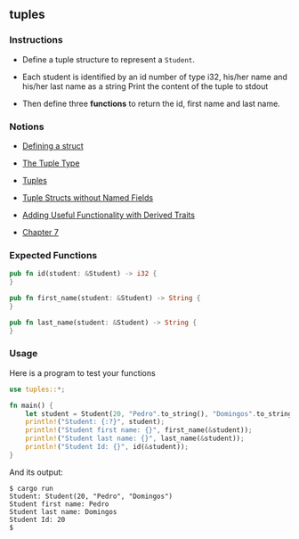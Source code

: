 ## tuples

### Instructions

- Define a tuple structure to represent a `Student`.

- Each student is identified by an id number of type i32, his/her name and his/her last name as a string Print the content of the tuple to stdout

- Then define three **functions** to return the id, first name and last name.

### Notions

- [Defining a struct](https://doc.rust-lang.org/stable/book/ch05-01-defining-structs.html)

- [The Tuple Type](https://doc.rust-lang.org/stable/book/ch03-02-data-types.html?highlight=accessing%20a%20tuple#compound-types)

- [Tuples](https://doc.rust-lang.org/rust-by-example/primitives/tuples.html)

- [Tuple Structs without Named Fields](https://doc.rust-lang.org/stable/book/ch05-01-defining-structs.html?highlight=tuple#using-tuple-structs-without-named-fields-to-create-different-types)

- [Adding Useful Functionality with Derived Traits](https://doc.rust-lang.org/stable/book/ch05-02-example-structs.html?highlight=debug%20deriv#adding-useful-functionality-with-derived-traits)

- [Chapter 7](https://doc.rust-lang.org/stable/book/ch07-03-paths-for-referring-to-an-item-in-the-module-tree.html)

### Expected Functions

```rust
pub fn id(student: &Student) -> i32 {
}

pub fn first_name(student: &Student) -> String {
}

pub fn last_name(student: &Student) -> String {
}
```

### Usage

Here is a program to test your functions

```rust
use tuples::*;

fn main() {
	let student = Student(20, "Pedro".to_string(), "Domingos".to_string());
	println!("Student: {:?}", student);
	println!("Student first name: {}", first_name(&student));
	println!("Student last name: {}", last_name(&student));
	println!("Student Id: {}", id(&student));
}
```

And its output:

```console
$ cargo run
Student: Student(20, "Pedro", "Domingos")
Student first name: Pedro
Student last name: Domingos
Student Id: 20
$
```

